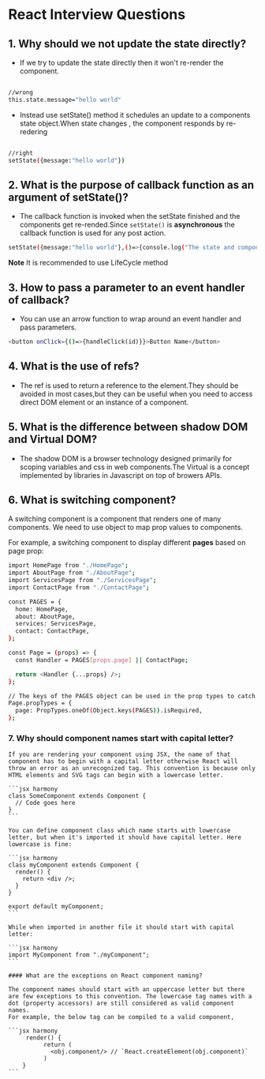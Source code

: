# React Interview Questions

## 1. Why should we not update the state directly?

- If we try to update the state directly then it won't re-render the component.
```bash

//wrong 
this.state.message="hello world"

```


- Instead use setState() method it schedules an update to a components state object.When state changes , the component responds by re-redering

```bash

//right
setState({message:"hello world"})

```

## 2. What is the purpose of callback function as an argument of setState()?
- The callback function is invoked when the setState finished and the components get re-rended.Since `setState()` is __asynchronous__ the callback function is used for any post action.

```bash
setState({message:"hello world"},()=>{console.log("The state and component re-rendered")})
```
__Note__ It is recommended to use LifeCycle method

## 3. How to pass a parameter to an event handler of callback?
- You can use an arrow function to wrap around an event handler and pass parameters.
```bash
<button onClick={()=>{handleClick(id)}}>Button Name</button>
```
## 4. What is the use of refs?

- The ref is used to return a reference to the element.They should be avoided in most cases,but they can be useful when you need to access direct DOM element or an instance of a component.
## 5. What is the difference between shadow DOM and Virtual DOM?
- The shadow DOM is a browser technology designed primarily for scoping variables and css in web components.The Virtual is a concept implemented by libraries in Javascript on top of browers APIs.
## 6. What is switching component?
A switching component is a component that renders one of many components. We need to use object to map prop values to components.

For example, a switching component to display different __pages__ based on page prop:
```bash
import HomePage from "./HomePage";
import AboutPage from "./AboutPage";
import ServicesPage from "./ServicesPage";
import ContactPage from "./ContactPage";

const PAGES = {
  home: HomePage,
  about: AboutPage,
  services: ServicesPage,
  contact: ContactPage,
};

const Page = (props) => {
  const Handler = PAGES[props.page] || ContactPage;

  return <Handler {...props} />;
};

// The keys of the PAGES object can be used in the prop types to catch dev-time errors.
Page.propTypes = {
  page: PropTypes.oneOf(Object.keys(PAGES)).isRequired,
};
```



### 7. Why should component names start with capital letter?

    If you are rendering your component using JSX, the name of that component has to begin with a capital letter otherwise React will throw an error as an unrecognized tag. This convention is because only HTML elements and SVG tags can begin with a lowercase letter.

    ```jsx harmony
    class SomeComponent extends Component {
      // Code goes here
    }
    ```

    You can define component class which name starts with lowercase letter, but when it's imported it should have capital letter. Here lowercase is fine:

    ```jsx harmony
    class myComponent extends Component {
      render() {
        return <div />;
      }
    }

    export default myComponent;
    ```

    While when imported in another file it should start with capital letter:

    ```jsx harmony
    import MyComponent from "./myComponent";
    ```

    #### What are the exceptions on React component naming?

    The component names should start with an uppercase letter but there are few exceptions to this convention. The lowercase tag names with a dot (property accessors) are still considered as valid component names.
    For example, the below tag can be compiled to a valid component,

    ```jsx harmony
         render() {
              return (
                <obj.component/> // `React.createElement(obj.component)`
              )
        }
    ```